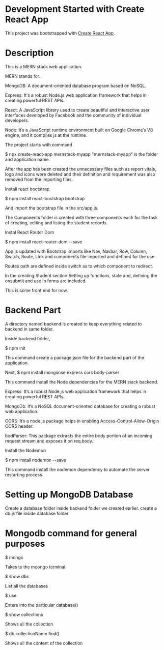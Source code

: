 # Development Started with Create React App

This project was bootstrapped with [Create React App](https://github.com/facebook/create-react-app).

# Description

This is a MERN stack web application. 

MERN stands for:

MongoDB: A document-oriented database program based on NoSQL.

Express: It's a robust Node.js web application framework that helps in creating powerful REST APIs.

React: A JavaScript library used to create beautiful and interactive user interfaces developed by Facebook and the community of individual developers.

Node: It’s a JavaScript runtime environment built on Google Chrome’s V8 engine, and it compiles js at the runtime.


The project starts with command

$ npx create-react-app mernstack-myapp    "mernstack-myapp" is the folder and application name.


After the app has been created the unnecessary files such as report vitals, logo and icons were deleted and their definition and requirement was also removed from the importing files.

Install react bootstrap.

$ npm install react-bootstrap bootstrap

And import the bootstrap file in the src/app.js.

The Components folder is created with three components each for the task of creating, editing and listing the student records.

Instal React Router Dom

$ npm install react-router-dom --save

App.js updated with Bootstrap imports like Nav, Navbar, Row, Column, Switch, Route, Link and components file imported and defined for the use.

Routes path are defined inside switch as to which component to redirect.

In the creating Student section Setting up functions, state and, defining the onsubmit and use in forms are included.

This is some front end for now.

# Backend Part

A directory named backend is created to keep everything related to backend in same folder.

Inside backend folder,

$ npm init

This command create a package.json file for the backend part of the application.

Next,
$ npm install mongoose express cors body-parser

This command install the Node dependencies for the MERN stack backend.

Express: It’s a robust Node.js web application framework that helps in creating powerful REST APIs.

MongoDb: It’s a NoSQL document-oriented database for creating a robust web application.

CORS: It’s a node.js package helps in enabling Access-Control-Allow-Origin CORS header.

bodParser: This package extracts the entire body portion of an incoming request stream and exposes it on req.body.


Install the Nodemon

$ npm install nodemon --save

This command install the nodemon dependency to automate the server restarting process.


# Setting up MongoDB Database

Create a database folder inside backend folder we created earlier.
create a db.js file inside database folder.

# Mongodb command for general purposes

$ mongo

Takes to the moongo terminal

$ show dbs

List all the databases

$ use <databasename>

Enters into the particular database(<databasename>)

$ show collections

Shows all the collection

$ db.collectionName.find()

Shows all the content of the collection












